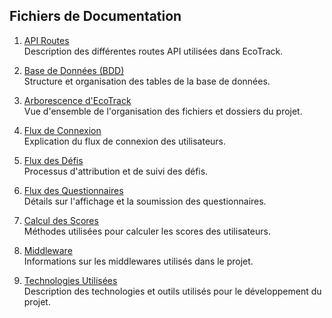 ## Fichiers de Documentation

1. [API Routes](./API_routes.md)  
   Description des différentes routes API utilisées dans EcoTrack.

2. [Base de Données (BDD)](./BDD.md)  
   Structure et organisation des tables de la base de données.

3. [Arborescence d'EcoTrack](./Ecotrack_structure.md)  
   Vue d'ensemble de l'organisation des fichiers et dossiers du projet.

4. [Flux de Connexion](./Flux_Connexion.md)  
   Explication du flux de connexion des utilisateurs.

5. [Flux des Défis](./Flux_Defis.md)  
   Processus d'attribution et de suivi des défis.

6. [Flux des Questionnaires](./Flux_Questionnnaire.md)  
   Détails sur l'affichage et la soumission des questionnaires.

7. [Calcul des Scores](./Flux_Scores.md)  
   Méthodes utilisées pour calculer les scores des utilisateurs.

8. [Middleware](./Middleware.md)  
   Informations sur les middlewares utilisés dans le projet.

9. [Technologies Utilisées](./technos.md)  
   Description des technologies et outils utilisés pour le développement du projet.